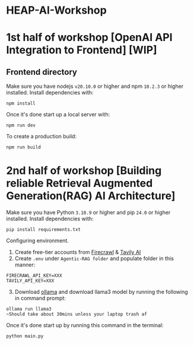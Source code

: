 # HEAP-AI-Workshop

# 1st half of workshop [OpenAI API Integration to Frontend] [WIP]

## Frontend directory
Make sure you have nodejs `v20.10.0` or higher and npm `10.2.3` or higher installed. Install dependencies with:
```
npm install
```
Once it's done start up a local server with:
```
npm run dev
```
To create a production build:
```
npm run build
```

# 2nd half of workshop [Building reliable Retrieval Augmented Generation(RAG) AI Architecture]
Make sure you have Python `3.10.9` or higher and pip `24.0` or higher installed. Install dependencies with:
```
pip install requirements.txt
```
Configuring environment.
1. Create free-tier accounts from [Firecrawl](https://www.firecrawl.dev/) &  [Tavily AI](https://tavily.com/)
2. Create `.env` under `Agentic-RAG folder` and populate folder in this manner:
```
FIRECRAWL_API_KEY=XXX
TAVILY_API_KEY=XXX
```
3. Download [ollama](https://www.ollama.com/) and download llama3 model by running the following in command prompt:
```
ollama run llama3
~Should take about 30mins unless your laptop trash af 
```  
Once it's done start up by running this command in the terminal:
```
python main.py
```
